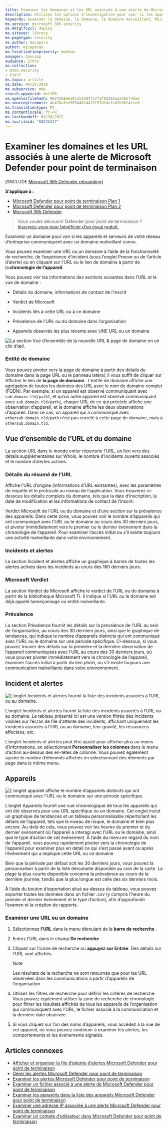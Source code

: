 ```yaml
---
title: Examiner les domaines et les URL associés à une alerte de Microsoft Defender pour point de terminaison
description: Utilisez les options d’investigation pour voir si les appareils et les serveurs communiquent avec des domaines malveillants.
keywords: examiner le domaine, le domaine, le domaine malveillant, Microsoft Defender pour point de terminaison, l’alerte, l’URL
ms.service: microsoft-365-security
ms.mktglfcycl: deploy
ms.sitesec: library
ms.pagetype: security
ms.author: macapara
author: mjcaparas
ms.localizationpriority: medium
manager: dansimp
audience: ITPro
ms.collection:
- m365-security
- tier2
ms.topic: article
ms.date: 04/24/2018
ms.subservice: mde
search.appverid: met150
ms.openlocfilehash: 9024268e6a0c254d84f57faf92261aaa4bbf4dae
ms.sourcegitcommit: 4e42bafee965446f44f7f57d1defed2b9b24fce8
ms.translationtype: MT
ms.contentlocale: fr-FR
ms.lasthandoff: 09/30/2022
ms.locfileid: "68225347"
---
```

# <a name="investigate-domains-and-urls-associated-with-a-microsoft-defender-for-endpoint-alert"></a>Examiner les domaines et les URL associés à une alerte de Microsoft Defender pour point de terminaison

[!INCLUDE [Microsoft 365 Defender rebranding](../../includes/microsoft-defender.md)]


**S’applique à :**
- [Microsoft Defender pour point de terminaison Plan 1](https://go.microsoft.com/fwlink/p/?linkid=2154037)
- [Microsoft Defender pour point de terminaison Plan 2](https://go.microsoft.com/fwlink/p/?linkid=2154037)
- [Microsoft 365 Defender](https://go.microsoft.com/fwlink/?linkid=2118804)

> Vous voulez découvrir Defender pour point de terminaison ? [Inscrivez-vous pour bénéficier d’un essai gratuit.](https://signup.microsoft.com/create-account/signup?products=7f379fee-c4f9-4278-b0a1-e4c8c2fcdf7e&ru=https://aka.ms/MDEp2OpenTrial?ocid=docs-wdatp-investigatedomain-abovefoldlink)

Examinez un domaine pour voir si les appareils et serveurs de votre réseau d’entreprise communiquent avec un domaine malveillant connu. 

Vous pouvez examiner une URL ou un domaine à l’aide de la fonctionnalité de recherche, de l’expérience d’incident (sous l’onglet Preuve ou de l’article d’alerte) ou en cliquant sur l’URL ou le lien de domaine à partir de la **chronologie de l’appareil**.

Vous pouvez voir les informations des sections suivantes dans l’URL et la vue de domaine : 

- Détails du domaine, informations de contact de l’inscrit

- Verdict de Microsoft 

- Incidents liés à cette URL ou à ce domaine 

- Prévalence de l’URL ou du domaine dans l’organisation

- Appareils observés les plus récents avec UNE URL ou un domaine

 ![La section Vue d’ensemble de la nouvelle URL & page de domaine en un clin d’œil.](media/domain-url-overview.png)

### <a name="domain-entity"></a>Entité de domaine

Vous pouvez pivoter vers la page de domaine à partir des détails du domaine dans la page URL ou le panneau latéral, il vous suffit de cliquer sur Afficher le lien de **la page de domaine** . L’entité de domaine affiche une agrégation de toutes les données des URL avec le nom de domaine complet (FQDN). Par exemple, si un appareil est observé communiquant avec `sub.domain.tld/path1`, et qu’un autre appareil est observé communiquant avec `sub.domain.tld/path2`, chaque URL de ce qui précède affiche une observation d’appareil, et le domaine affiche les deux observations d’appareil. Dans ce cas, un appareil qui a communiqué avec `othersub.domain.tld/path` n’est pas corrélé à cette page de domaine, mais à `othersub.domain.tld`.  

## <a name="url-and-domain-overview"></a>Vue d’ensemble de l’URL et du domaine 

La section URL dans le monde entier répertorie l’URL, un lien vers des détails supplémentaires sur Whois, le nombre d’incidents ouverts associés et le nombre d’alertes actives. 

### <a name="url-summary-details"></a>Détails du résumé de l’URL 

Affiche l’URL d’origine (informations d’URL existantes), avec les paramètres de requête et le protocole au niveau de l’application. Vous trouverez ci-dessous les détails complets du domaine, tels que la date d’inscription, la date de modification et les informations de contact de l’inscrit. 

Verdict Microsoft de l’URL ou du domaine et d’une section sur la prévalence des appareils. Dans cette zone, vous pouvez voir le nombre d’appareils qui ont communiqué avec l’URL ou le domaine au cours des 30 derniers jours, et pivoter immédiatement vers le premier ou le dernier événement dans la chronologie de l’appareil. Pour examiner l’accès initial ou s’il existe toujours une activité malveillante dans votre environnement.   

### <a name="incidents-and-alerts"></a>Incidents et alertes 

La section Incident et alertes affiche un graphique à barres de toutes les alertes actives dans les incidents au cours des 180 derniers jours. 

### <a name="microsoft-verdict"></a>Microsoft Verdict 

La section Verdict de Microsoft affiche le verdict de l’URL ou du domaine à partir de la bibliothèque Microsoft TI. Il indique si l’URL ou le domaine est déjà appelé hameçonnage ou entité malveillante.  

### <a name="prevalence"></a>Prévalence 

La section Prévalence fournit les détails sur la prévalence de l’URL au sein de l’organisation, au cours des 30 derniers jours, ainsi que le graphique de tendances, qui indique le nombre d’appareils distincts qui ont communiqué avec l’URL ou le domaine sur une période spécifique. Ci-dessous, si vous pouvez trouver des détails sur la première et la dernière observation de l’appareil communiquées avec l’URL au cours des 30 derniers jours, où vous pouvez pivoter immédiatement vers la chronologie de l’appareil, examiner l’accès initial à partir du lien phish, ou s’il existe toujours une communication malveillante dans votre environnement.  

## <a name="incident-and-alerts"></a>Incident et alertes 

![L’onglet Incidents et alertes fournit la liste des incidents associés à l’URL ou au domaine.](media/domain-incidents.png)

L’onglet Incidents et alertes fournit la liste des incidents associés à l’URL ou au domaine. Le tableau présenté ici est une version filtrée des incidents visibles sur l’écran de file d’attente des incidents, affichant uniquement les incidents associés à l’URL ou au domaine, leur gravité, les ressources affectées, etc.  

L’onglet Incidents et alertes peut être ajusté pour afficher plus ou moins d’informations, en sélectionnant **Personnaliser les colonnes** dans le menu d’action au-dessus des en-têtes de colonne. Vous pouvez également ajuster le nombre d’éléments affichés en sélectionnant des éléments par page dans le même menu. 

## <a name="devices"></a>Appareils

![L’onglet appareil affiche le nombre d’appareils distincts qui ont communiqué avec l’URL ou le domaine sur une période spécifique.](media/domain-device-overview.png)

L’onglet Appareils fournit une vue chronologique de tous les appareils qui ont été observés pour une URL spécifique ou un domaine. Cet onglet inclut un graphique de tendances et un tableau personnalisable répertoriant les détails de l’appareil, tels que le niveau de risque, le domaine et bien plus encore. Au-delà de cela, vous pouvez voir les heures du premier et du dernier événement où l’appareil a interagi avec l’URL ou le domaine, ainsi que le type d’action de cet événement. À l’aide du menu en regard du nom de l’appareil, vous pouvez rapidement pivoter vers la chronologie de l’appareil pour examiner plus en détail ce qui s’est passé avant ou après l’événement qui a impliqué cette URL ou ce domaine.  

Bien que la période par défaut soit les 30 derniers jours, vous pouvez la personnaliser à partir de la liste déroulante disponible au coin de la carte. La plage la plus courte disponible concerne la prévalence au cours de la dernière journée, tandis que la plus longue est celle des six derniers mois.  

À l’aide du bouton d’exportation situé au-dessus du tableau, vous pouvez exporter toutes les données dans un fichier .csv (y compris l’heure du premier et dernier événement et le type d’action), afin d’approfondir l’examen et la création de rapports.

### <a name="investigate-a-url-or-domain"></a>Examiner une URL ou un domaine

1. Sélectionnez **l’URL** dans le menu déroulant de la **barre de recherche** .
 
2. Entrez l’URL dans le champ **De recherche** .
 
3. Cliquez sur l’icône de recherche ou **appuyez sur Entrée**. Des détails sur l’URL sont affichés. 

   > [!NOTE]
   > Les résultats de la recherche ne sont retournés que pour les URL observées dans les communications à partir d’appareils de l’organisation.
   
4. Utilisez les filtres de recherche pour définir les critères de recherche. Vous pouvez également utiliser la zone de recherche de chronologie pour filtrer les résultats affichés de tous les appareils de l’organisation qui communiquent avec l’URL, le fichier associé à la communication et la dernière date observée.
 
5. Si vous cliquez sur l’un des noms d’appareils, vous accédez à la vue de cet appareil, où vous pouvez continuer à examiner les alertes, les comportements et les événements signalés.

## <a name="related-articles"></a>Articles connexes
- [Afficher et organiser la file d’attente d’alertes Microsoft Defender pour point de terminaison](alerts-queue.md)
- [Gérer les alertes Microsoft Defender pour point de terminaison](manage-alerts.md)
- [Examiner les alertes Microsoft Defender pour point de terminaison](investigate-alerts.md)
- [Examiner un fichier associé à une alerte de Microsoft Defender pour point de terminaison](investigate-files.md)
- [Examiner les appareils dans la liste des appareils Microsoft Defender pour point de terminaison](investigate-machines.md)
- [Examiner une adresse IP associée à une alerte Microsoft Defender pour point de terminaison](investigate-ip.md)
- [Examiner un compte d’utilisateur dans Microsoft Defender pour point de terminaison](investigate-user.md)
